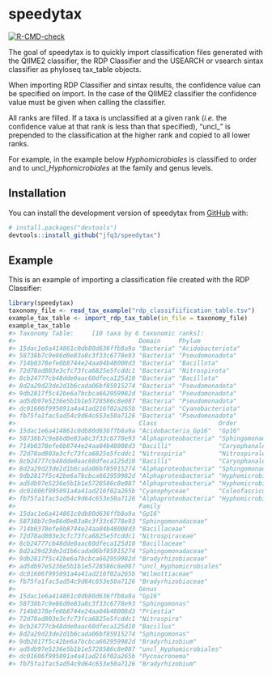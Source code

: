 
<!-- README.md is generated from README.Rmd. Please edit that file -->

# speedytax

<!-- badges: start -->

[![R-CMD-check](https://github.com/jfq3/speedytax/actions/workflows/R-CMD-check.yaml/badge.svg)](https://github.com/jfq3/speedytax/actions/workflows/R-CMD-check.yaml)
<!-- badges: end -->

The goal of speedytax is to quickly import classification files
generated with the QIIME2 classifier, the RDP Classifier and the USEARCH
or vsearch sintax classifier as phyloseq tax_table objects.

When importing RDP Classifier and sintax results, the confidence value
can be specified on import. In the case of the QIIME2 classifier the
confidence value must be given when calling the classifier.

All ranks are filled. If a taxa is unclassified at a given rank (*i.e.*
the confidence value at that rank is less than that specified), “uncl\_”
is prepended to the classification at the higher rank and copied to all
lower ranks.

For example, in the example below *Hyphomicrobiales* is classified to
order and to uncl\_*Hyphomicrobiales* at the family and genus levels.

## Installation

You can install the development version of speedytax from
[GitHub](https://github.com/) with:

``` r
# install.packages("devtools")
devtools::install_github("jfq3/speedytax")
```

## Example

This is an example of importing a classification file created with the
RDP Classifier:

``` r
library(speedytax)
taxonomy_file <- read_tax_example("rdp_classifiification_table.tsv")
example_tax_table <- import_rdp_tax_table(in_file = taxonomy_file)
example_tax_table
#> Taxonomy Table:     [10 taxa by 6 taxonomic ranks]:
#>                                  Domain     Phylum           
#> 15dac1e6a414861c0db80d636ffb8a9a "Bacteria" "Acidobacteriota"
#> 58738b7c9e86d0e83a8c3f33c6778e93 "Bacteria" "Pseudomonadota" 
#> 714b0378efe0b8744e24aa04b48008d3 "Bacteria" "Bacillota"      
#> 72d78ad803e3cfc73fca6825e5fcddc1 "Bacteria" "Nitrospirota"   
#> 8cb24777cb48dde0aac60dfeca125d10 "Bacteria" "Bacillota"      
#> 8d2a29d23de2d1b6cada06bf85915274 "Bacteria" "Pseudomonadota" 
#> 9db2817f5c42be6a7bcbca662959982d "Bacteria" "Pseudomonadota" 
#> ad5db97e5236e5b1b1e5728586c8e087 "Bacteria" "Pseudomonadota" 
#> dc01606f995091a4a41ad216f02a265b "Bacteria" "Cyanobacteriota"
#> fb75fa1fac5ad54c9d64c653e50a7126 "Bacteria" "Pseudomonadota" 
#>                                  Class                 Order              
#> 15dac1e6a414861c0db80d636ffb8a9a "Acidobacteria_Gp16"  "Gp16"             
#> 58738b7c9e86d0e83a8c3f33c6778e93 "Alphaproteobacteria" "Sphingomonadales" 
#> 714b0378efe0b8744e24aa04b48008d3 "Bacilli"             "Caryophanales"    
#> 72d78ad803e3cfc73fca6825e5fcddc1 "Nitrospiria"         "Nitrospirales"    
#> 8cb24777cb48dde0aac60dfeca125d10 "Bacilli"             "Caryophanales"    
#> 8d2a29d23de2d1b6cada06bf85915274 "Alphaproteobacteria" "Sphingomonadales" 
#> 9db2817f5c42be6a7bcbca662959982d "Alphaproteobacteria" "Hyphomicrobiales" 
#> ad5db97e5236e5b1b1e5728586c8e087 "Alphaproteobacteria" "Hyphomicrobiales" 
#> dc01606f995091a4a41ad216f02a265b "Cyanophyceae"        "Coleofasciculales"
#> fb75fa1fac5ad54c9d64c653e50a7126 "Alphaproteobacteria" "Hyphomicrobiales" 
#>                                  Family                 
#> 15dac1e6a414861c0db80d636ffb8a9a "Gp16"                 
#> 58738b7c9e86d0e83a8c3f33c6778e93 "Sphingomonadaceae"    
#> 714b0378efe0b8744e24aa04b48008d3 "Bacillaceae"          
#> 72d78ad803e3cfc73fca6825e5fcddc1 "Nitrospiraceae"       
#> 8cb24777cb48dde0aac60dfeca125d10 "Bacillaceae"          
#> 8d2a29d23de2d1b6cada06bf85915274 "Sphingomonadaceae"    
#> 9db2817f5c42be6a7bcbca662959982d "Bradyrhizobiaceae"    
#> ad5db97e5236e5b1b1e5728586c8e087 "uncl_Hyphomicrobiales"
#> dc01606f995091a4a41ad216f02a265b "Wilmottiaceae"        
#> fb75fa1fac5ad54c9d64c653e50a7126 "Bradyrhizobiaceae"    
#>                                  Genus                  
#> 15dac1e6a414861c0db80d636ffb8a9a "Gp16"                 
#> 58738b7c9e86d0e83a8c3f33c6778e93 "Sphingomonas"         
#> 714b0378efe0b8744e24aa04b48008d3 "Priestia"             
#> 72d78ad803e3cfc73fca6825e5fcddc1 "Nitrospira"           
#> 8cb24777cb48dde0aac60dfeca125d10 "Bacillus"             
#> 8d2a29d23de2d1b6cada06bf85915274 "Sphingomonas"         
#> 9db2817f5c42be6a7bcbca662959982d "Bradyrhizobium"       
#> ad5db97e5236e5b1b1e5728586c8e087 "uncl_Hyphomicrobiales"
#> dc01606f995091a4a41ad216f02a265b "Pycnacronema"         
#> fb75fa1fac5ad54c9d64c653e50a7126 "Bradyrhizobium"
```

